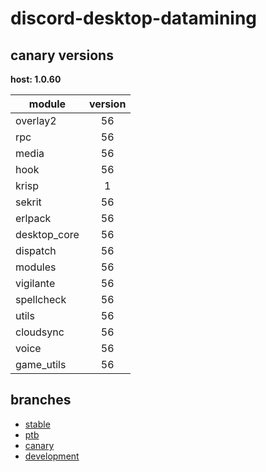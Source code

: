 # discord-desktop-datamining

## canary versions

**host: 1.0.60**

| module | version |
| ------ | :-----: |
| overlay2 | 56 |
| rpc | 56 |
| media | 56 |
| hook | 56 |
| krisp | 1 |
| sekrit | 56 |
| erlpack | 56 |
| desktop_core | 56 |
| dispatch | 56 |
| modules | 56 |
| vigilante | 56 |
| spellcheck | 56 |
| utils | 56 |
| cloudsync | 56 |
| voice | 56 |
| game_utils | 56 |

## branches

- [stable](https://github.com/OpenAsar/discord-desktop-datamining/tree/stable)
- [ptb](https://github.com/OpenAsar/discord-desktop-datamining/tree/ptb)
- [canary](https://github.com/OpenAsar/discord-desktop-datamining/tree/canary)
- [development](https://github.com/OpenAsar/discord-desktop-datamining/tree/development)